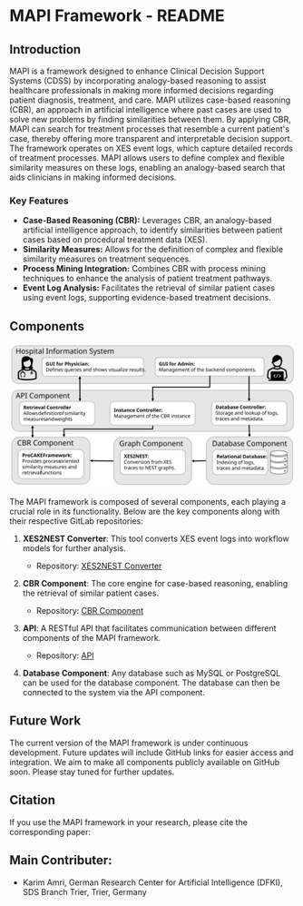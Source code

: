 # MAPI Framework - README
 
## Introduction
 
MAPI is a framework designed to enhance Clinical Decision Support Systems (CDSS) by incorporating analogy-based reasoning to assist healthcare professionals in making more informed decisions regarding patient diagnosis, treatment, and care. MAPI utilizes case-based reasoning (CBR), an approach in artificial intelligence where past cases are used to solve new problems by finding similarities between them. By applying CBR, MAPI can search for treatment processes that resemble a current patient's case, thereby offering more transparent and interpretable decision support. The framework operates on XES event logs, which capture detailed records of treatment processes. MAPI allows users to define complex and flexible similarity measures on these logs, enabling an analogy-based search that aids clinicians in making informed decisions.
 
### Key Features
 
- **Case-Based Reasoning (CBR):** Leverages CBR, an analogy-based artificial intelligence approach, to identify similarities between patient cases based on procedural treatment data (XES).
- **Similarity Measures:** Allows for the definition of complex and flexible similarity measures on treatment sequences.
- **Process Mining Integration:** Combines CBR with process mining techniques to enhance the analysis of patient treatment pathways.
- **Event Log Analysis:** Facilitates the retrieval of similar patient cases using event logs, supporting evidence-based treatment decisions.
 
## Components

![MAPI Components](images/MAPI_diagramm.svg)

 
The MAPI framework is composed of several components, each playing a crucial role in its functionality. Below are the key components along with their respective GitLab repositories:
 
1. **XES2NEST Converter**: This tool converts XES event logs into workflow models for further analysis.
   - Repository: [XES2NEST Converter](https://github.com/amri-amri/xes2nest)
 
2. **CBR Component**: The core engine for case-based reasoning, enabling the retrieval of similar patient cases.
   - Repository: [CBR Component](https://github.com/amri-amri/procake-extension)
 
3. **API**: A RESTful API that facilitates communication between different components of the MAPI framework.
   - Repository: [API](https://github.com/amri-amri/restapi)

4. **Database Component**: Any database such as MySQL or PostgreSQL can be used for the database component. The database can then be connected to the system via the API component.
 
 
## Future Work
 
The current version of the MAPI framework is under continuous development. Future updates will include GitHub links for easier access and integration. We aim to make all components publicly available on GitHub soon. Please stay tuned for further updates.
 
## Citation
 
If you use the MAPI framework in your research, please cite the corresponding paper:


## Main Contributer: 
- Karim Amri, German Research Center for Artificial Intelligence (DFKI), SDS Branch Trier, Trier, Germany


